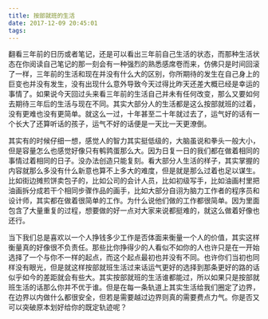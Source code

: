 ```yaml
---
title: 按部就班的生活
date: 2017-12-09 20:45:01
tags:
---
```

翻看三年前的日历或者笔记，还是可以看出三年前自己生活的状态，而那种生活状态在你阅读自己笔记的那一刻会有一种强烈的熟悉感席卷而来，仿佛只是时间回滚了一样，三年前的生活和现在并没有什么大的区别，你所期待的发生在自己身上的巨变也并没有发生，没有出现什么意外导致今天过得比昨天还差大概已经是幸运的事情了。如果说今天回过头来看三年前的生活自己并未有任何改变，那么又要如何去期待三年后的生活与现在不同。其实大部分人的生活都是这么按部就班的过着，没有更难也没有更简单。就这么一过，十年甚至二十年就过去了，运气好的话有一个长大了还算听话的孩子，运气不好的话便是一天比一天更潦倒。

其实有的时候仔细一想，感觉人的智力其实挺低级的，大脑虽说和拳头一般大小，但是容量怎么也感觉好像只有鹌鹑蛋那么大。因为日复一日的我们都在做着相同的事情过着相同的日子。没办法创造只能复刻。看大部分人生活的样子，其实掌握的内容就那么多没有什么新意也算不上多大的难度，但是就是那么过着也足以谋生。比如街边摊煎饼卖包子的，比如公司的会计人员，比如初级写手，比如油画村里把油画拆分成若干个相同步骤作品的画手，比如大部分自诩为脑力工作者的程序员和设计师，其实都在做着很简单的工作。为什么说他们做的工作都很简单。因为里面包含了大量重复的过程，想要做的好一点对大家来说都挺难的，就这么做着好像也还行。

当下我们总是喜欢以一个人挣钱多少工作是否体面来衡量一个人的价值，其实这样衡量真的好像很不负责任。那些比你挣得少的人看似不如你的人也许只是在一开始选择了一个与你不一样的起点，而这个起点最初也并没有不同。也许你们当初也同样没有眼光，但是就这样按部就班生活过来话运气更好的选择到那条更好的路的话似乎如今的差距就会有些大。其实按部就班的生活谁都能过，所以如果只是按部就班生活的话那么你并不优于谁。但是在每一条轨道上其实生活给我们圈定了边界，在边界以内做什么都很安全，但若是需要越过边界则真的需要费点力气。你是否又可以突破原本划好给你的既定轨迹呢？

